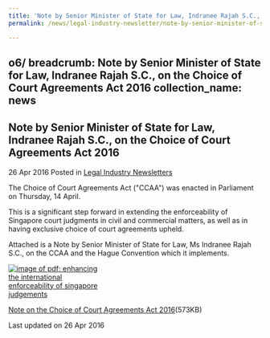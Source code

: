 ```yaml
---
title: 'Note by Senior Minister of State for Law, Indranee Rajah S.C., on the Choice of Court Agreements Act 2016'
permalink: /news/legal-industry-newsletter/note-by-senior-minister-of-state-for-law--indranee-rajah-s-c

---
```

o6/
breadcrumb: Note by Senior Minister of State for Law, Indranee Rajah S.C., on the Choice of Court Agreements Act 2016
collection_name: news
---

<style>
  .image {width: 200px;}
  .image img {max-width: 100%;}
</style>

Note by Senior Minister of State for Law, Indranee Rajah S.C., on the Choice of Court Agreements Act 2016
---

26 Apr 2016 Posted in [Legal Industry Newsletters](/news/legal-industry-newsletters/)

The Choice of Court Agreements Act ("CCAA") was enacted in Parliament on Thursday, 14 April.

This is a significant step forward in extending the enforceability of Singapore court judgments in civil and commercial matters, as well as in having exclusive choice of court agreements upheld.

Attached is a Note by Senior Minister of State for Law, Ms Indranee Rajah S.C., on the CCAA and the Hague Convention which it implements.

<div class="image">
  <a href="/files/ChoiceofCourtAgreementsAct2016.pdf/"><img src="/images/1461649953656.jpg/" alt="image of pdf: enhancing the international enforceability of singapore judgements"></a>
</div>

<a href="/files/ChoiceofCourtAgreementsAct2016.pdf/">Note on the Choice of Court Agreements Act 2016</a>(573KB)

<p class="right-side-updated">Last updated on 26 Apr 2016</p>
